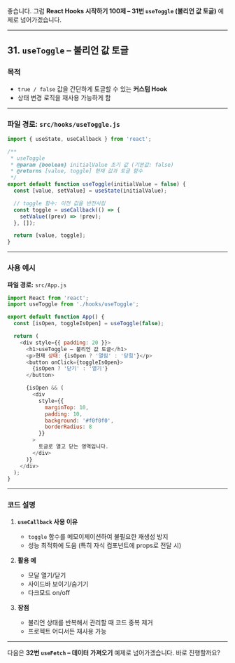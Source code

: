 좋습니다.
그럼 **React Hooks 시작하기 100제 – 31번 `useToggle` (불리언 값 토글)** 예제로 넘어가겠습니다.

---

## 31. `useToggle` – 불리언 값 토글

### 목적

* `true / false` 값을 간단하게 토글할 수 있는 **커스텀 Hook**
* 상태 변경 로직을 재사용 가능하게 함

---

### 파일 경로: `src/hooks/useToggle.js`

```javascript
import { useState, useCallback } from 'react';

/**
 * useToggle
 * @param {boolean} initialValue 초기 값 (기본값: false)
 * @returns [value, toggle] 현재 값과 토글 함수
 */
export default function useToggle(initialValue = false) {
  const [value, setValue] = useState(initialValue);

  // toggle 함수: 이전 값을 반전시킴
  const toggle = useCallback(() => {
    setValue((prev) => !prev);
  }, []);

  return [value, toggle];
}
```

---

### 사용 예시

**파일 경로:** `src/App.js`

```javascript
import React from 'react';
import useToggle from './hooks/useToggle';

export default function App() {
  const [isOpen, toggleIsOpen] = useToggle(false);

  return (
    <div style={{ padding: 20 }}>
      <h1>useToggle – 불리언 값 토글</h1>
      <p>현재 상태: {isOpen ? '열림' : '닫힘'}</p>
      <button onClick={toggleIsOpen}>
        {isOpen ? '닫기' : '열기'}
      </button>

      {isOpen && (
        <div
          style={{
            marginTop: 10,
            padding: 10,
            background: '#f0f0f0',
            borderRadius: 8
          }}
        >
          토글로 열고 닫는 영역입니다.
        </div>
      )}
    </div>
  );
}
```

---

### 코드 설명

1. **`useCallback` 사용 이유**

   * `toggle` 함수를 메모이제이션하여 불필요한 재생성 방지
   * 성능 최적화에 도움 (특히 자식 컴포넌트에 props로 전달 시)

2. **활용 예**

   * 모달 열기/닫기
   * 사이드바 보이기/숨기기
   * 다크모드 on/off

3. **장점**

   * 불리언 상태를 반복해서 관리할 때 코드 중복 제거
   * 프로젝트 어디서든 재사용 가능

---

다음은 **32번 `useFetch` – 데이터 가져오기** 예제로 넘어가겠습니다.
바로 진행할까요?
